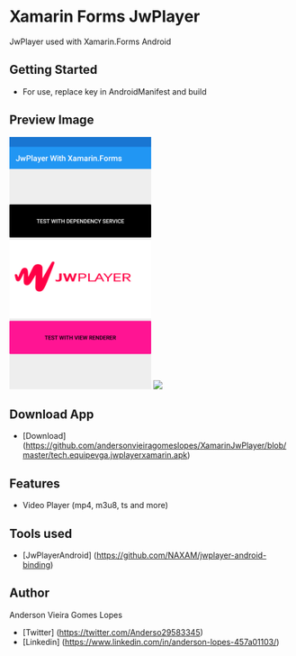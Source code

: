 # Xamarin Forms JwPlayer
JwPlayer used with Xamarin.Forms Android

## Getting Started

- For use, replace key in AndroidManifest and build

## Preview  Image

<img src="https://github.com/andersonvieiragomeslopes/XamarinJwPlayer/blob/master/PreviewImage.png" width="50%">

<img src="https://github.com/andersonvieiragomeslopes/XamarinJwPlayer/blob/master/PreviewProject.gif" width="50%">

## Download App

- [Download] (https://github.com/andersonvieiragomeslopes/XamarinJwPlayer/blob/master/tech.equipevga.jwplayerxamarin.apk)

## Features  

- Video Player (mp4, m3u8, ts and more)


## Tools used  

- [JwPlayerAndroid] (https://github.com/NAXAM/jwplayer-android-binding)

## Author

Anderson Vieira Gomes Lopes 
- [Twitter] (https://twitter.com/Anderso29583345)
- [Linkedin] (https://www.linkedin.com/in/anderson-lopes-457a01103/)



